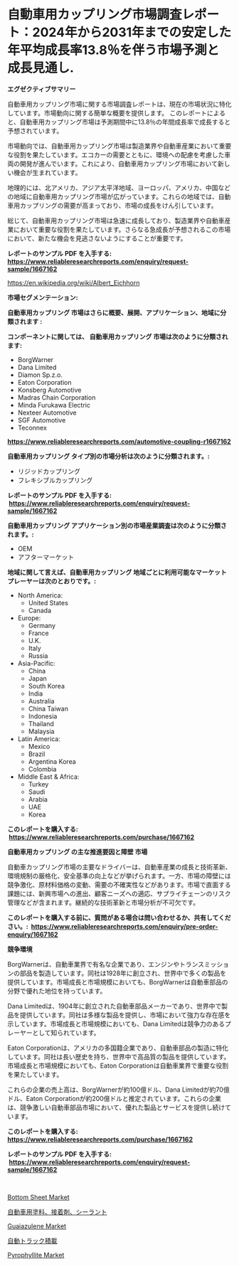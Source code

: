 <p><h1>自動車用カップリング市場調査レポート：2024年から2031年までの安定した年平均成長率13.8％を伴う市場予測と成長見通し.</h1></p><p><strong>エグゼクティブサマリー</strong></p>
<p><p>自動車用カップリング市場に関する市場調査レポートは、現在の市場状況に特化しています。市場動向に関する簡単な概要を提供します。 このレポートによると、自動車用カップリング市場は予測期間中に13.8％の年間成長率で成長すると予想されています。</p><p>市場動向では、自動車用カップリング市場は製造業界や自動車産業において重要な役割を果たしています。エコカーの需要とともに、環境への配慮を考慮した車両の開発が進んでいます。これにより、自動車用カップリング市場において新しい機会が生まれています。</p><p>地理的には、北アメリカ、アジア太平洋地域、ヨーロッパ、アメリカ、中国などの地域に自動車用カップリング市場が広がっています。これらの地域では、自動車用カップリングの需要が高まっており、市場の成長をけん引しています。</p><p>総じて、自動車用カップリング市場は急速に成長しており、製造業界や自動車産業において重要な役割を果たしています。さらなる急成長が予想されるこの市場において、新たな機会を見逃さないようにすることが重要です。</p></p>
<p><strong>レポートのサンプル PDF を入手する: <a href="https://www.reliableresearchreports.com/enquiry/request-sample/1667162">https://www.reliableresearchreports.com/enquiry/request-sample/1667162</a></strong></p>
<p><a href="https://en.wikipedia.org/wiki/Albert_Eichhorn">https://en.wikipedia.org/wiki/Albert_Eichhorn</a></p>
<p><strong>市場セグメンテーション:</strong></p>
<p><strong> 自動車用カップリング 市場はさらに概要、展開、アプリケーション、地域に分類されます :</strong></p>
<p><strong>コンポーネントに関しては、 自動車用カップリング 市場は次のように分類されます: &nbsp;</strong></p>
<p><ul><li>BorgWarner</li><li>Dana Limited</li><li>Diamon Sp.z.o.</li><li>Eaton Corporation</li><li>Konsberg Automotive</li><li>Madras Chain Corporation</li><li>Minda Furukawa Electric</li><li>Nexteer Automotive</li><li>SGF Automotive</li><li>Teconnex</li></ul></p>
<p><strong><a href="https://www.reliableresearchreports.com/automotive-coupling-r1667162">https://www.reliableresearchreports.com/automotive-coupling-r1667162</a></strong></p>
<p><strong> 自動車用カップリング タイプ別の市場分析は次のように分類されます。:</strong></p>
<p><ul><li>リジッドカップリング</li><li>フレキシブルカップリング</li></ul></p>
<p><strong>レポートのサンプル PDF を入手する: &nbsp;<a href="https://www.reliableresearchreports.com/enquiry/request-sample/1667162">https://www.reliableresearchreports.com/enquiry/request-sample/1667162</a></strong></p>
<p><strong> 自動車用カップリング アプリケーション別の市場産業調査は次のように分類されます。:</strong></p>
<p><ul><li>OEM</li><li>アフターマーケット</li></ul></p>
<p><strong>地域に関して言えば、自動車用カップリング 地域ごとに利用可能なマーケットプレーヤーは次のとおりです。:</strong></p>
<p><ul>
    <li>
        North America:
        <ul>
            <li>United States</li>
            <li>Canada</li>
        </ul>
    </li>
    <li>
        Europe:
        <ul>
            <li>Germany</li>
            <li>France</li>
            <li>U.K.</li>
            <li>Italy</li>
            <li>Russia</li>
        </ul>
    </li>
    <li>
        Asia-Pacific:
        <ul>
            <li>China</li>
            <li>Japan</li>
            <li>South Korea</li>
            <li>India</li>
            <li>Australia</li>
            <li>China Taiwan</li>
            <li>Indonesia</li>
            <li>Thailand</li>
            <li>Malaysia</li>
        </ul>
    </li>
    <li>
        Latin America:
        <ul>
            <li>Mexico</li>
            <li>Brazil</li>
            <li>Argentina Korea</li>
            <li>Colombia</li>
        </ul>
    </li>
    <li>
        Middle East & Africa:
        <ul>
            <li>Turkey</li>
            <li>Saudi</li>
            <li>Arabia</li>
            <li>UAE</li>
            <li>Korea</li>
        </ul>
    </li>
    </ul></p>
<p><strong>このレポートを購入する: &nbsp;<a href="https://www.reliableresearchreports.com/purchase/1667162">https://www.reliableresearchreports.com/purchase/1667162</a></strong></p>
<p><strong>自動車用カップリング の主な推進要因と障壁 市場</strong></p>
<p><p>自動車カップリング市場の主要なドライバーは、自動車産業の成長と技術革新、環境規制の厳格化、安全基準の向上などが挙げられます。一方、市場の障壁には競争激化、原材料価格の変動、需要の不確実性などがあります。市場で直面する課題には、新興市場への進出、顧客ニーズへの適応、サプライチェーンのリスク管理などが含まれます。継続的な技術革新と市場分析が不可欠です。</p></p>
<p><strong>このレポートを購入する前に、質問がある場合は問い合わせるか、共有してください。:&nbsp; <a href="https://www.reliableresearchreports.com/enquiry/pre-order-enquiry/1667162">https://www.reliableresearchreports.com/enquiry/pre-order-enquiry/1667162</a></strong></p>
<p><strong>競争環境</strong></p>
<p><p>BorgWarnerは、自動車業界で有名な企業であり、エンジンやトランスミッションの部品を製造しています。同社は1928年に創立され、世界中で多くの製品を提供しています。市場成長と市場規模においても、BorgWarnerは自動車部品の分野で優れた地位を持っています。</p><p>Dana Limitedは、1904年に創立された自動車部品メーカーであり、世界中で製品を提供しています。同社は多様な製品を提供し、市場において強力な存在感を示しています。市場成長と市場規模においても、Dana Limitedは競争力のあるプレーヤーとして知られています。</p><p>Eaton Corporationは、アメリカの多国籍企業であり、自動車部品の製造に特化しています。同社は長い歴史を持ち、世界中で高品質の製品を提供しています。市場成長と市場規模においても、Eaton Corporationは自動車業界で重要な役割を果たしています。</p><p>これらの企業の売上高は、BorgWarnerが約100億ドル、Dana Limitedが約70億ドル、Eaton Corporationが約200億ドルと推定されています。これらの企業は、競争激しい自動車部品市場において、優れた製品とサービスを提供し続けています。</p></p>
<p><strong>このレポートを購入する: &nbsp; <a href="https://www.reliableresearchreports.com/purchase/1667162">https://www.reliableresearchreports.com/purchase/1667162</a></strong></p>
<p><strong>レポートのサンプル PDF を入手する: &nbsp;<a href="https://www.reliableresearchreports.com/enquiry/request-sample/1667162">https://www.reliableresearchreports.com/enquiry/request-sample/1667162</a></strong><strong></strong></p>
<p>&nbsp;</p>
<p><p><a href="https://issuu.com/reportprime-2/docs/bottom-sheet-market-size-2030.pptx">Bottom Sheet Market</a></p><p><a href="https://github.com/DanykaKilback/Market-Research-Report-List-2/blob/main/568487014451.md">自動車用塗料、接着剤、シーラント</a></p><p><a href="https://github.com/khayangel/Market-Research-Report-List-4/blob/main/guaiazulene-market.md">Guaiazulene Market</a></p><p><a href="https://github.com/RandallRunte2023/Market-Research-Report-List-2/blob/main/204757414450.md">自動トラック積載</a></p><p><a href="https://github.com/brentleyjimmiealvaradoz4l1rea/Market-Research-Report-List-3/blob/main/pyrophyllite-market.md">Pyrophyllite Market</a></p></p>